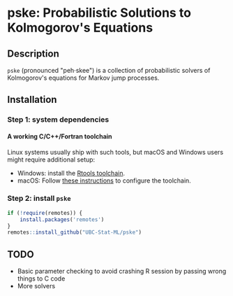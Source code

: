 # pske: Probabilistic Solutions to Kolmogorov's Equations

## Description

`pske` (pronounced "peh·skee") is a collection of probabilistic solvers of Kolmogorov's equations for Markov jump processes.

## Installation

### Step 1: system dependencies

#### A working C/C++/Fortran toolchain

Linux systems usually ship with such tools, but macOS and Windows users might require additional setup:

- Windows: install the [Rtools toolchain](https://cran.r-project.org/bin/windows/Rtools/).
- macOS: Follow [these instructions](https://mac.r-project.org/tools/) to configure the toolchain.



### Step 2: install `pske`

``` r
if (!require(remotes)) {
    install.packages('remotes')
}
remotes::install_github("UBC-Stat-ML/pske")
```

## TODO

- Basic parameter checking to avoid crashing R session by passing wrong things to C code
- More solvers


